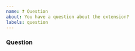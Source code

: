 ```yaml
---
name: ❓ Question
about: You have a question about the extension?
labels: question
---
```


### Question

<!--

Have you read the documentation at https://gkralik.github.io/php7-sapnwrfc ?
Have you searched for other issues with a similar question?

If you still haven't found an answer, ask your question.
Be as specific as you can and provide information such as PHP version, extension version, SAP NW RFC SDK version.
Provide example code if possible.

-->
